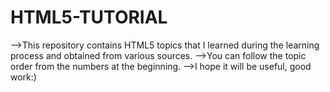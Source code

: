 # HTML5-TUTORIAL
-->This repository contains HTML5 topics that I learned during the learning process and obtained from various sources.
-->You can follow the topic order from the numbers at the beginning.
-->I hope it will be useful, good work:)
